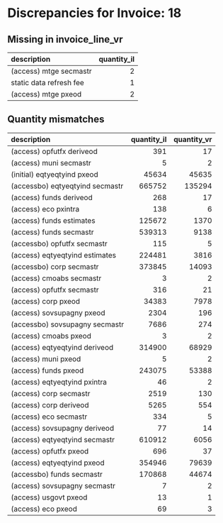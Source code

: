 # Discrepancies for Invoice: 18

## Missing in invoice_line_vr

| description             |   quantity_il |
|:------------------------|--------------:|
| (access) mtge secmastr  |             2 |
| static data refresh fee |             1 |
| (access) mtge pxeod     |             2 |

## Quantity mismatches

| description                     |   quantity_il |   quantity_vr |
|:--------------------------------|--------------:|--------------:|
| (access) opfutfx deriveod       |           391 |            17 |
| (access) muni secmastr          |             5 |             2 |
| (initial) eqtyeqtyind pxeod     |         45634 |         45635 |
| (accessbo) eqtyeqtyind secmastr |        665752 |        135294 |
| (access) funds deriveod         |           268 |            17 |
| (access) eco pxintra            |           138 |             6 |
| (access) funds estimates        |        125672 |          1370 |
| (access) funds secmastr         |        539313 |          9138 |
| (accessbo) opfutfx secmastr     |           115 |             5 |
| (access) eqtyeqtyind estimates  |        224481 |          3816 |
| (accessbo) corp secmastr        |        373845 |         14093 |
| (access) cmoabs secmastr        |             3 |             2 |
| (access) opfutfx secmastr       |           316 |            21 |
| (access) corp pxeod             |         34383 |          7978 |
| (access) sovsupagny pxeod       |          2304 |           196 |
| (accessbo) sovsupagny secmastr  |          7686 |           274 |
| (access) cmoabs pxeod           |             3 |             2 |
| (access) eqtyeqtyind deriveod   |        314900 |         68929 |
| (access) muni pxeod             |             5 |             2 |
| (access) funds pxeod            |        243075 |         53388 |
| (access) eqtyeqtyind pxintra    |            46 |             2 |
| (access) corp secmastr          |          2519 |           130 |
| (access) corp deriveod          |          5265 |           554 |
| (access) eco secmastr           |           334 |             5 |
| (access) sovsupagny deriveod    |            77 |            14 |
| (access) eqtyeqtyind secmastr   |        610912 |          6056 |
| (access) opfutfx pxeod          |           696 |            37 |
| (access) eqtyeqtyind pxeod      |        354946 |         79639 |
| (accessbo) funds secmastr       |        170868 |         44674 |
| (access) sovsupagny secmastr    |             7 |             2 |
| (access) usgovt pxeod           |            13 |             1 |
| (access) eco pxeod              |            69 |             3 |
